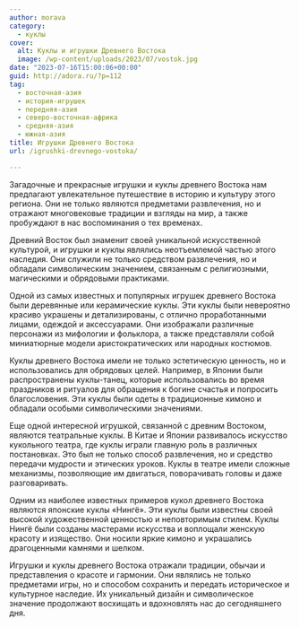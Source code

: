 ```yaml
---
author: morava
category:
  - куклы
cover:
  alt: Куклы и игрушки Древнего Востока
  image: /wp-content/uploads/2023/07/vostok.jpg
date: "2023-07-16T15:00:06+00:00"
guid: http://adora.ru/?p=112
tag:
  - восточная-азия
  - история-игрушек
  - передняя-азия
  - северо-восточная-африка
  - средняя-азия
  - южная-азия
title: Игрушки Древнего Востока
url: /igrushki-drevnego-vostoka/

---
```

Загадочные и прекрасные игрушки и куклы древнего Востока нам предлагают увлекательное путешествие в историю и культуру этого региона. Они не только являются предметами развлечения, но и отражают многовековые традиции и взгляды на мир, а также пробуждают в нас воспоминания о тех временах.

Древний Восток был знаменит своей уникальной искусственной культурой, и игрушки и куклы являлись неотъемлемой частью этого наследия. Они служили не только средством развлечения, но и обладали символическим значением, связанным с религиозными, магическими и обрядовыми практиками.

Одной из самых известных и популярных игрушек древнего Востока были деревянные или керамические куклы. Эти куклы были невероятно красиво украшены и детализированы, с отлично проработанными лицами, одеждой и аксессуарами. Они изображали различные персонажи из мифологии и фольклора, а также представляли собой миниатюрные модели аристократических или народных костюмов.

Куклы древнего Востока имели не только эстетическую ценность, но и использовались для обрядовых целей. Например, в Японии были распространены куклы-танец, которые использовались во время праздников и ритуалов для обращения к богине счастья и попросить благословения. Эти куклы были одеты в традиционные кимоно и обладали особыми символическими значениями.

Еще одной интересной игрушкой, связанной с древним Востоком, являются театральные куклы. В Китае и Японии развивалось искусство кукольного театра, где куклы играли главную роль в различных постановках. Это был не только способ развлечения, но и средство передачи мудрости и этических уроков. Куклы в театре имели сложные механизмы, позволяющие им двигаться, поворачивать головы и даже разговаривать.

Одним из наиболее известных примеров кукол древнего Востока являются японские куклы «Нингё». Эти куклы были известны своей высокой художественной ценностью и неповторимым стилем. Куклы Нингё были созданы мастерами искусства и воплощали женскую красоту и изящество. Они носили яркие кимоно и украшались драгоценными камнями и шелком.

Игрушки и куклы древнего Востока отражали традиции, обычаи и представления о красоте и гармонии. Они являлись не только предметами игры, но и способом сохранить и передать историческое и культурное наследие. Их уникальный дизайн и символическое значение продолжают восхищать и вдохновлять нас до сегодняшнего дня.
